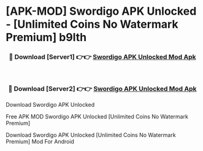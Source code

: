# [APK-MOD] Swordigo APK Unlocked - [Unlimited Coins No Watermark Premium] b9lth



<div align="center">
<h3>🔴 Download [Server1] 👉👉 <a href="https://momento.my/?title=Swordigo_APK_Unlocked">Swordigo APK Unlocked Mod Apk</a></h3><br>

<h3>🔴 Download [Server2] 👉👉 <a href="https://momento.my/?title=Swordigo_APK_Unlocked">Swordigo APK Unlocked Mod Apk</a></h3>
</div>



Download Swordigo APK Unlocked 

Free APK MOD Swordigo APK Unlocked [Unlimited Coins No Watermark Premium]

Download Swordigo APK Unlocked [Unlimited Coins No Watermark Premium] Mod For Android
